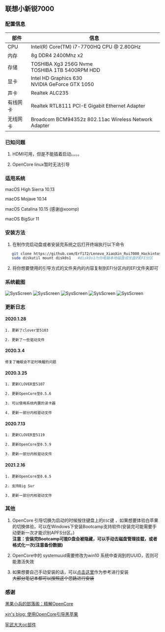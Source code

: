 
## 联想小新锐7000


### 配置信息 

| 部件  | 信息 |
| ---- | --- |
| CPU  | Intel(R) Core(TM) i7-7700HQ CPU @ 2.80GHz |
| 内存 | 8g DDR4 2400Mhz x2 |
| 存储 | TOSHIBA Xg3 256G Nvme <br> TOSHIBA 1TB 5400RPM HDD |
| 显卡 | Intel HD Graphics 630 <br> NVIDIA GeForce GTX 1050 |
| 声卡 | Realtek ALC235 |
| 有线网卡 | Realtek RTL8111 PCI-E Gigabit Ethernet Adapter |
| 无线网卡 | Broadcom BCM94352z 802.11ac Wireless Network Adapter |



### 已知问题 

1. HDMI可用，但是不能插着启动。。。。

2. OpenCore linux暂时无法引导

### 适用系统

macOS High Sierra 10.13 

macOS Mojave 10.14

macOS Catalina 10.15 (感谢@xoomp)

macOS BigSur 11

### 安装方法

1. 在制作完启动盘或者安装完系统之后打开终端执行以下命令
 ```bash 
    git clone https://github.com/Erf172/Lenovo_XiaoXin_Rui7000_Hackintosh.git
    sudo diskutil mount disk0s1   #disk0s1为你电脑本地磁盘或优盘的EFI分区
```

2. 将你想要使用的引导方式的文件夹内的内容复制到EFI分区内的EFI文件夹即可





    
### 系统截图
![SysScreen](https://img.vim-cn.com/c2/d17e9b8c636a14195bf46146ed2e7820f0203b.png)
![SysScreen](https://img.vim-cn.com/75/50295d7e606b3b6212c0a79165f0781a2317d8.png)
![SysScreen](https://img.vim-cn.com/7c/cd70229df6e34d1b6a91f6776f89fa27e62adf.png)
![SysScreen](https://img.vim-cn.com/c1/814ae09fcab74d11f9e6f2afbe1ebf4546ac76.png)
![SysScreen](https://img.vim-cn.com/88/2171017186249783873b120b18083d7e4155af.png)


### 更新日志

#### 2020.1.28

    1. 更新了clover至5103

    2. 更新了一些驱动文件

#### 2020.3.4

    修复了睡眠会不定时唤醒的问题


#### 2020.3.25

    1. 更新CLOVER至5107

    2. 更新OpenCore至0.5.6

    3. 可以使用系统内置的读卡器

    4. 更新一部分内核驱动文件

#### 2020.7.13

    1. 更新CLOVER至5119

    2. 更新OpenCore至0.5.9

    3. 更新一部分内核驱动文件


#### 2021.2.16

    1. 更新OpenCore至0.6.5

    2. 支持Big Sur

    3. 更新一部分内核驱动文件

### 其他


1. OpenCore 引导切换为启动的时候按住键盘上的`ESC`键 ，如果想要体验白苹果的切换体验，可以在Windows下安装Bootcamp支持软件(安装完可能需要手动更新一次才能识别APFS分区。)   
    **注意：安装完Bootcamp可能D盘会被隐藏，可以手动去磁盘管理挂载，或者格式化一次(注意备份数据)**
2. OpenCore中的 systemuuid需要修改为win10 系统中查询到的UUID，否则可能激活失效

3. 如果想要自己手动安装的话，可以[点击这里](https://www.erf172.tk/2019/02/13/Hackintosh-Installation-on-Lenovo-Xiaoxin-Rui7000-1/)作为参考进行安装   
~~大部分笔记本都可以按照这个思路进行安装~~



### 感谢

[黑果小兵的部落阁：精解OpenCore](https://blog.daliansky.net/OpenCore-BootLoader.html)

[xjn's blog: 使用OpenCore引导黑苹果](https://blog.xjn819.com/?p=543)

[宪武大大oc部件](https://github.com/daliansky/OC-little)